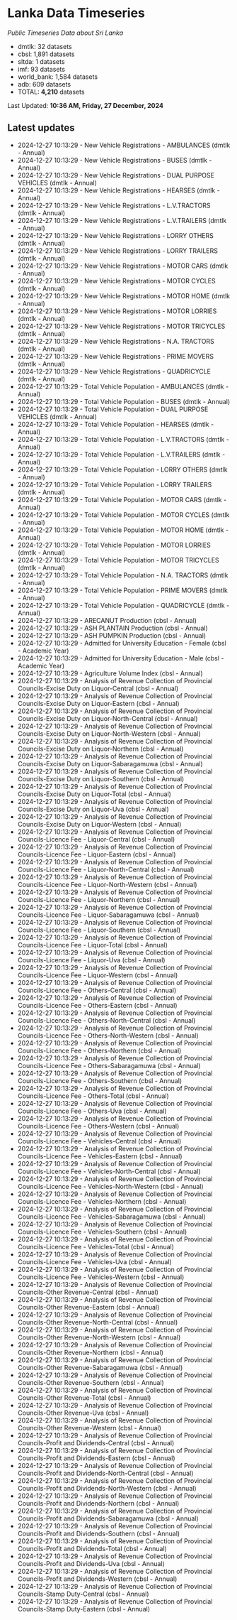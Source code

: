# Lanka Data Timeseries
*Public Timeseries Data about Sri Lanka*

* dmtlk: 32 datasets
* cbsl: 1,891 datasets
* sltda: 1 datasets
* imf: 93 datasets
* world_bank: 1,584 datasets
* adb: 609 datasets
* TOTAL: **4,210** datasets

Last Updated: **10:36 AM, Friday, 27 December, 2024**

## Latest updates

* 2024-12-27 10:13:29 - New Vehicle Registrations - AMBULANCES (dmtlk - Annual)
* 2024-12-27 10:13:29 - New Vehicle Registrations - BUSES (dmtlk - Annual)
* 2024-12-27 10:13:29 - New Vehicle Registrations - DUAL PURPOSE VEHICLES (dmtlk - Annual)
* 2024-12-27 10:13:29 - New Vehicle Registrations - HEARSES (dmtlk - Annual)
* 2024-12-27 10:13:29 - New Vehicle Registrations - L.V.TRACTORS (dmtlk - Annual)
* 2024-12-27 10:13:29 - New Vehicle Registrations - L.V.TRAILERS (dmtlk - Annual)
* 2024-12-27 10:13:29 - New Vehicle Registrations - LORRY OTHERS (dmtlk - Annual)
* 2024-12-27 10:13:29 - New Vehicle Registrations - LORRY TRAILERS (dmtlk - Annual)
* 2024-12-27 10:13:29 - New Vehicle Registrations - MOTOR CARS (dmtlk - Annual)
* 2024-12-27 10:13:29 - New Vehicle Registrations - MOTOR CYCLES (dmtlk - Annual)
* 2024-12-27 10:13:29 - New Vehicle Registrations - MOTOR HOME (dmtlk - Annual)
* 2024-12-27 10:13:29 - New Vehicle Registrations - MOTOR LORRIES (dmtlk - Annual)
* 2024-12-27 10:13:29 - New Vehicle Registrations - MOTOR TRICYCLES (dmtlk - Annual)
* 2024-12-27 10:13:29 - New Vehicle Registrations - N.A. TRACTORS (dmtlk - Annual)
* 2024-12-27 10:13:29 - New Vehicle Registrations - PRIME MOVERS (dmtlk - Annual)
* 2024-12-27 10:13:29 - New Vehicle Registrations - QUADRICYCLE (dmtlk - Annual)
* 2024-12-27 10:13:29 - Total Vehicle Population - AMBULANCES (dmtlk - Annual)
* 2024-12-27 10:13:29 - Total Vehicle Population - BUSES (dmtlk - Annual)
* 2024-12-27 10:13:29 - Total Vehicle Population - DUAL PURPOSE VEHICLES (dmtlk - Annual)
* 2024-12-27 10:13:29 - Total Vehicle Population - HEARSES (dmtlk - Annual)
* 2024-12-27 10:13:29 - Total Vehicle Population - L.V.TRACTORS (dmtlk - Annual)
* 2024-12-27 10:13:29 - Total Vehicle Population - L.V.TRAILERS (dmtlk - Annual)
* 2024-12-27 10:13:29 - Total Vehicle Population - LORRY OTHERS (dmtlk - Annual)
* 2024-12-27 10:13:29 - Total Vehicle Population - LORRY TRAILERS (dmtlk - Annual)
* 2024-12-27 10:13:29 - Total Vehicle Population - MOTOR CARS (dmtlk - Annual)
* 2024-12-27 10:13:29 - Total Vehicle Population - MOTOR CYCLES (dmtlk - Annual)
* 2024-12-27 10:13:29 - Total Vehicle Population - MOTOR HOME (dmtlk - Annual)
* 2024-12-27 10:13:29 - Total Vehicle Population - MOTOR LORRIES (dmtlk - Annual)
* 2024-12-27 10:13:29 - Total Vehicle Population - MOTOR TRICYCLES (dmtlk - Annual)
* 2024-12-27 10:13:29 - Total Vehicle Population - N.A. TRACTORS (dmtlk - Annual)
* 2024-12-27 10:13:29 - Total Vehicle Population - PRIME MOVERS (dmtlk - Annual)
* 2024-12-27 10:13:29 - Total Vehicle Population - QUADRICYCLE (dmtlk - Annual)
* 2024-12-27 10:13:29 - ARECANUT Production (cbsl - Annual)
* 2024-12-27 10:13:29 - ASH PLANTAIN Production (cbsl - Annual)
* 2024-12-27 10:13:29 - ASH PUMPKIN Production (cbsl - Annual)
* 2024-12-27 10:13:29 - Admitted for University Education - Female (cbsl - Academic Year)
* 2024-12-27 10:13:29 - Admitted for University Education - Male (cbsl - Academic Year)
* 2024-12-27 10:13:29 - Agriculture Volume Index (cbsl - Annual)
* 2024-12-27 10:13:29 - Analysis of Revenue Collection of Provincial Councils-Excise Duty on Liquor-Central (cbsl - Annual)
* 2024-12-27 10:13:29 - Analysis of Revenue Collection of Provincial Councils-Excise Duty on Liquor-Eastern (cbsl - Annual)
* 2024-12-27 10:13:29 - Analysis of Revenue Collection of Provincial Councils-Excise Duty on Liquor-North-Central (cbsl - Annual)
* 2024-12-27 10:13:29 - Analysis of Revenue Collection of Provincial Councils-Excise Duty on Liquor-North-Western (cbsl - Annual)
* 2024-12-27 10:13:29 - Analysis of Revenue Collection of Provincial Councils-Excise Duty on Liquor-Northern (cbsl - Annual)
* 2024-12-27 10:13:29 - Analysis of Revenue Collection of Provincial Councils-Excise Duty on Liquor-Sabaragamuwa (cbsl - Annual)
* 2024-12-27 10:13:29 - Analysis of Revenue Collection of Provincial Councils-Excise Duty on Liquor-Southern (cbsl - Annual)
* 2024-12-27 10:13:29 - Analysis of Revenue Collection of Provincial Councils-Excise Duty on Liquor-Total (cbsl - Annual)
* 2024-12-27 10:13:29 - Analysis of Revenue Collection of Provincial Councils-Excise Duty on Liquor-Uva (cbsl - Annual)
* 2024-12-27 10:13:29 - Analysis of Revenue Collection of Provincial Councils-Excise Duty on Liquor-Western (cbsl - Annual)
* 2024-12-27 10:13:29 - Analysis of Revenue Collection of Provincial Councils-Licence Fee - Liquor-Central (cbsl - Annual)
* 2024-12-27 10:13:29 - Analysis of Revenue Collection of Provincial Councils-Licence Fee - Liquor-Eastern (cbsl - Annual)
* 2024-12-27 10:13:29 - Analysis of Revenue Collection of Provincial Councils-Licence Fee - Liquor-North-Central (cbsl - Annual)
* 2024-12-27 10:13:29 - Analysis of Revenue Collection of Provincial Councils-Licence Fee - Liquor-North-Western (cbsl - Annual)
* 2024-12-27 10:13:29 - Analysis of Revenue Collection of Provincial Councils-Licence Fee - Liquor-Northern (cbsl - Annual)
* 2024-12-27 10:13:29 - Analysis of Revenue Collection of Provincial Councils-Licence Fee - Liquor-Sabaragamuwa (cbsl - Annual)
* 2024-12-27 10:13:29 - Analysis of Revenue Collection of Provincial Councils-Licence Fee - Liquor-Southern (cbsl - Annual)
* 2024-12-27 10:13:29 - Analysis of Revenue Collection of Provincial Councils-Licence Fee - Liquor-Total (cbsl - Annual)
* 2024-12-27 10:13:29 - Analysis of Revenue Collection of Provincial Councils-Licence Fee - Liquor-Uva (cbsl - Annual)
* 2024-12-27 10:13:29 - Analysis of Revenue Collection of Provincial Councils-Licence Fee - Liquor-Western (cbsl - Annual)
* 2024-12-27 10:13:29 - Analysis of Revenue Collection of Provincial Councils-Licence Fee - Others-Central (cbsl - Annual)
* 2024-12-27 10:13:29 - Analysis of Revenue Collection of Provincial Councils-Licence Fee - Others-Eastern (cbsl - Annual)
* 2024-12-27 10:13:29 - Analysis of Revenue Collection of Provincial Councils-Licence Fee - Others-North-Central (cbsl - Annual)
* 2024-12-27 10:13:29 - Analysis of Revenue Collection of Provincial Councils-Licence Fee - Others-North-Western (cbsl - Annual)
* 2024-12-27 10:13:29 - Analysis of Revenue Collection of Provincial Councils-Licence Fee - Others-Northern (cbsl - Annual)
* 2024-12-27 10:13:29 - Analysis of Revenue Collection of Provincial Councils-Licence Fee - Others-Sabaragamuwa (cbsl - Annual)
* 2024-12-27 10:13:29 - Analysis of Revenue Collection of Provincial Councils-Licence Fee - Others-Southern (cbsl - Annual)
* 2024-12-27 10:13:29 - Analysis of Revenue Collection of Provincial Councils-Licence Fee - Others-Total (cbsl - Annual)
* 2024-12-27 10:13:29 - Analysis of Revenue Collection of Provincial Councils-Licence Fee - Others-Uva (cbsl - Annual)
* 2024-12-27 10:13:29 - Analysis of Revenue Collection of Provincial Councils-Licence Fee - Others-Western (cbsl - Annual)
* 2024-12-27 10:13:29 - Analysis of Revenue Collection of Provincial Councils-Licence Fee - Vehicles-Central (cbsl - Annual)
* 2024-12-27 10:13:29 - Analysis of Revenue Collection of Provincial Councils-Licence Fee - Vehicles-Eastern (cbsl - Annual)
* 2024-12-27 10:13:29 - Analysis of Revenue Collection of Provincial Councils-Licence Fee - Vehicles-North-Central (cbsl - Annual)
* 2024-12-27 10:13:29 - Analysis of Revenue Collection of Provincial Councils-Licence Fee - Vehicles-North-Western (cbsl - Annual)
* 2024-12-27 10:13:29 - Analysis of Revenue Collection of Provincial Councils-Licence Fee - Vehicles-Northern (cbsl - Annual)
* 2024-12-27 10:13:29 - Analysis of Revenue Collection of Provincial Councils-Licence Fee - Vehicles-Sabaragamuwa (cbsl - Annual)
* 2024-12-27 10:13:29 - Analysis of Revenue Collection of Provincial Councils-Licence Fee - Vehicles-Southern (cbsl - Annual)
* 2024-12-27 10:13:29 - Analysis of Revenue Collection of Provincial Councils-Licence Fee - Vehicles-Total (cbsl - Annual)
* 2024-12-27 10:13:29 - Analysis of Revenue Collection of Provincial Councils-Licence Fee - Vehicles-Uva (cbsl - Annual)
* 2024-12-27 10:13:29 - Analysis of Revenue Collection of Provincial Councils-Licence Fee - Vehicles-Western (cbsl - Annual)
* 2024-12-27 10:13:29 - Analysis of Revenue Collection of Provincial Councils-Other Revenue-Central (cbsl - Annual)
* 2024-12-27 10:13:29 - Analysis of Revenue Collection of Provincial Councils-Other Revenue-Eastern (cbsl - Annual)
* 2024-12-27 10:13:29 - Analysis of Revenue Collection of Provincial Councils-Other Revenue-North-Central (cbsl - Annual)
* 2024-12-27 10:13:29 - Analysis of Revenue Collection of Provincial Councils-Other Revenue-North-Western (cbsl - Annual)
* 2024-12-27 10:13:29 - Analysis of Revenue Collection of Provincial Councils-Other Revenue-Northern (cbsl - Annual)
* 2024-12-27 10:13:29 - Analysis of Revenue Collection of Provincial Councils-Other Revenue-Sabaragamuwa (cbsl - Annual)
* 2024-12-27 10:13:29 - Analysis of Revenue Collection of Provincial Councils-Other Revenue-Southern (cbsl - Annual)
* 2024-12-27 10:13:29 - Analysis of Revenue Collection of Provincial Councils-Other Revenue-Total (cbsl - Annual)
* 2024-12-27 10:13:29 - Analysis of Revenue Collection of Provincial Councils-Other Revenue-Uva (cbsl - Annual)
* 2024-12-27 10:13:29 - Analysis of Revenue Collection of Provincial Councils-Other Revenue-Western (cbsl - Annual)
* 2024-12-27 10:13:29 - Analysis of Revenue Collection of Provincial Councils-Profit and Dividends-Central (cbsl - Annual)
* 2024-12-27 10:13:29 - Analysis of Revenue Collection of Provincial Councils-Profit and Dividends-Eastern (cbsl - Annual)
* 2024-12-27 10:13:29 - Analysis of Revenue Collection of Provincial Councils-Profit and Dividends-North-Central (cbsl - Annual)
* 2024-12-27 10:13:29 - Analysis of Revenue Collection of Provincial Councils-Profit and Dividends-North-Western (cbsl - Annual)
* 2024-12-27 10:13:29 - Analysis of Revenue Collection of Provincial Councils-Profit and Dividends-Northern (cbsl - Annual)
* 2024-12-27 10:13:29 - Analysis of Revenue Collection of Provincial Councils-Profit and Dividends-Sabaragamuwa (cbsl - Annual)
* 2024-12-27 10:13:29 - Analysis of Revenue Collection of Provincial Councils-Profit and Dividends-Southern (cbsl - Annual)
* 2024-12-27 10:13:29 - Analysis of Revenue Collection of Provincial Councils-Profit and Dividends-Total (cbsl - Annual)
* 2024-12-27 10:13:29 - Analysis of Revenue Collection of Provincial Councils-Profit and Dividends-Uva (cbsl - Annual)
* 2024-12-27 10:13:29 - Analysis of Revenue Collection of Provincial Councils-Profit and Dividends-Western (cbsl - Annual)
* 2024-12-27 10:13:29 - Analysis of Revenue Collection of Provincial Councils-Stamp Duty-Central (cbsl - Annual)
* 2024-12-27 10:13:29 - Analysis of Revenue Collection of Provincial Councils-Stamp Duty-Eastern (cbsl - Annual)